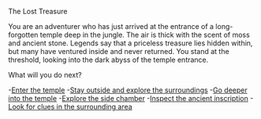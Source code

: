The Lost Treasure

You are an adventurer who has just arrived at the entrance of a long-forgotten temple deep in the jungle. The air is thick with the scent of moss and ancient stone. Legends say that a priceless treasure lies hidden within, but many have ventured inside and never returned. You stand at the threshold, looking into the dark abyss of the temple entrance.

What will you do next?

-[Enter the temple](enter-temple.md)
-[Stay outside and explore the surroundings](explore-outside.md)
-[Go deeper into the temple](deeper-temple.md)
-[Explore the side chamber](side-chamber.md)
-[Inspect the ancient inscription](Ancient-inscription..md)
-[Look for clues in the surrounding area](clues-area.md)
